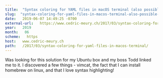 ```yaml
---
title:  "Syntax coloring for YAML files in macOS terminal (also possible in Ubuntu)" 
slug:  "syntax-coloring-for-yaml-files-in-macos-terminal-also-possible-in-ubuntu-" 
date:   2019-06-07 14:49:25 -0700 
external-url:   https://www.cedric-meury.ch/2017/03/syntax-coloring-for-yaml-files-in-macos-terminal/ 
year:   2019 
month:   06 
scheme:   https 
host:   www.cedric-meury.ch 
path:   /2017/03/syntax-coloring-for-yaml-files-in-macos-terminal/ 
---
```


Was looking for this solution for my Ubuntu box and my boss Todd linked me to it. I discovered a few things - vimcat, the fact that I can install homebrew on linux, and that I love syntax highlighting!